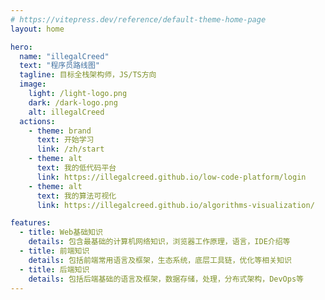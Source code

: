 ```yaml
---
# https://vitepress.dev/reference/default-theme-home-page
layout: home

hero:
  name: "illegalCreed"
  text: "程序员路线图"
  tagline: 目标全栈架构师，JS/TS方向
  image:
    light: /light-logo.png
    dark: /dark-logo.png
    alt: illegalCreed
  actions:
    - theme: brand
      text: 开始学习
      link: /zh/start
    - theme: alt
      text: 我的低代码平台
      link: https://illegalcreed.github.io/low-code-platform/login
    - theme: alt
      text: 我的算法可视化
      link: https://illegalcreed.github.io/algorithms-visualization/

features:
  - title: Web基础知识
    details: 包含最基础的计算机网络知识，浏览器工作原理，语言，IDE介绍等
  - title: 前端知识
    details: 包括前端常用语言及框架，生态系统，底层工具链，优化等相关知识
  - title: 后端知识
    details: 包括后端基础的语言及框架，数据存储，处理，分布式架构，DevOps等
---
```

